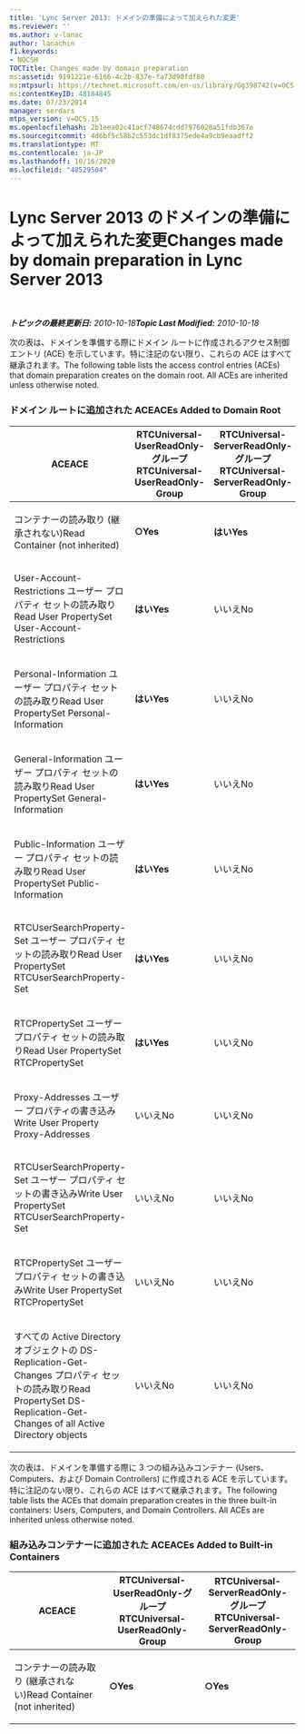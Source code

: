 ```yaml
---
title: 'Lync Server 2013: ドメインの準備によって加えられた変更'
ms.reviewer: ''
ms.author: v-lanac
author: lanachin
f1.keywords:
- NOCSH
TOCTitle: Changes made by domain preparation
ms:assetid: 9191221e-6166-4c2b-837e-fa73d90fdf80
ms:mtpsurl: https://technet.microsoft.com/en-us/library/Gg398742(v=OCS.15)
ms:contentKeyID: 48184845
ms.date: 07/23/2014
manager: serdars
mtps_version: v=OCS.15
ms.openlocfilehash: 2b1eea02c41acf748674cdd7976028a51fdb367e
ms.sourcegitcommit: 4d6bf5c58b2c553dc1df8375ede4a9cb9eaadff2
ms.translationtype: MT
ms.contentlocale: ja-JP
ms.lasthandoff: 10/16/2020
ms.locfileid: "48529504"
---
```

# <a name="changes-made-by-domain-preparation-in-lync-server-2013"></a><span data-ttu-id="7558b-102">Lync Server 2013 のドメインの準備によって加えられた変更</span><span class="sxs-lookup"><span data-stu-id="7558b-102">Changes made by domain preparation in Lync Server 2013</span></span>

<div data-xmlns="http://www.w3.org/1999/xhtml">

<div class="topic" data-xmlns="http://www.w3.org/1999/xhtml" data-msxsl="urn:schemas-microsoft-com:xslt" data-cs="https://msdn.microsoft.com/">

<div data-asp="https://msdn2.microsoft.com/asp">



</div>

<div id="mainSection">

<div id="mainBody">

<span> </span>

<span data-ttu-id="7558b-103">_**トピックの最終更新日:** 2010-10-18_</span><span class="sxs-lookup"><span data-stu-id="7558b-103">_**Topic Last Modified:** 2010-10-18_</span></span>

<span data-ttu-id="7558b-p101">次の表は、ドメインを準備する際にドメイン ルートに作成されるアクセス制御エントリ (ACE) を示しています。特に注記のない限り、これらの ACE はすべて継承されます。</span><span class="sxs-lookup"><span data-stu-id="7558b-p101">The following table lists the access control entries (ACEs) that domain preparation creates on the domain root. All ACEs are inherited unless otherwise noted.</span></span>

<div id="sectionSection0" class="section">

### <a name="aces-added-to-domain-root"></a><span data-ttu-id="7558b-106">ドメイン ルートに追加された ACE</span><span class="sxs-lookup"><span data-stu-id="7558b-106">ACEs Added to Domain Root</span></span>

<table style="width:100%;">
<colgroup>
<col style="width: 16%" />
<col style="width: 16%" />
<col style="width: 16%" />
<col style="width: 16%" />
<col style="width: 16%" />
<col style="width: 16%" />
</colgroup>
<thead>
<tr class="header">
<th><span data-ttu-id="7558b-107">ACE</span><span class="sxs-lookup"><span data-stu-id="7558b-107">ACE</span></span></th>
<th><span data-ttu-id="7558b-108">RTCUniversal-UserReadOnly-グループ</span><span class="sxs-lookup"><span data-stu-id="7558b-108">RTCUniversal-UserReadOnly-Group</span></span></th>
<th><span data-ttu-id="7558b-109">RTCUniversal-ServerReadOnly-グループ</span><span class="sxs-lookup"><span data-stu-id="7558b-109">RTCUniversal-ServerReadOnly-Group</span></span></th>
<th><span data-ttu-id="7558b-110">RTCUniversal-UserAdmins</span><span class="sxs-lookup"><span data-stu-id="7558b-110">RTCUniversal-UserAdmins</span></span></th>
<th><span data-ttu-id="7558b-111">RTCHSUniversal-Services</span><span class="sxs-lookup"><span data-stu-id="7558b-111">RTCHSUniversal-Services</span></span></th>
<th><span data-ttu-id="7558b-112">Authenticated-Users</span><span class="sxs-lookup"><span data-stu-id="7558b-112">Authenticated-Users</span></span></th>
</tr>
</thead>
<tbody>
<tr class="odd">
<td><p><span data-ttu-id="7558b-113">コンテナーの読み取り (継承されない)</span><span class="sxs-lookup"><span data-stu-id="7558b-113">Read Container (not inherited)</span></span></p></td>
<td><p><span data-ttu-id="7558b-114"><strong>○</strong></span><span class="sxs-lookup"><span data-stu-id="7558b-114"><strong>Yes</strong></span></span></p></td>
<td><p><span data-ttu-id="7558b-115"><strong>はい</strong></span><span class="sxs-lookup"><span data-stu-id="7558b-115"><strong>Yes</strong></span></span></p></td>
<td><p><span data-ttu-id="7558b-116">いいえ</span><span class="sxs-lookup"><span data-stu-id="7558b-116">No</span></span></p></td>
<td><p><span data-ttu-id="7558b-117">いいえ</span><span class="sxs-lookup"><span data-stu-id="7558b-117">No</span></span></p></td>
<td><p><span data-ttu-id="7558b-118">いいえ</span><span class="sxs-lookup"><span data-stu-id="7558b-118">No</span></span></p></td>
</tr>
<tr class="even">
<td><p><span data-ttu-id="7558b-119">User-Account-Restrictions ユーザー プロパティ セットの読み取り</span><span class="sxs-lookup"><span data-stu-id="7558b-119">Read User PropertySet User-Account-Restrictions</span></span></p></td>
<td><p><span data-ttu-id="7558b-120"><strong>はい</strong></span><span class="sxs-lookup"><span data-stu-id="7558b-120"><strong>Yes</strong></span></span></p></td>
<td><p><span data-ttu-id="7558b-121">いいえ</span><span class="sxs-lookup"><span data-stu-id="7558b-121">No</span></span></p></td>
<td><p><span data-ttu-id="7558b-122">いいえ</span><span class="sxs-lookup"><span data-stu-id="7558b-122">No</span></span></p></td>
<td><p><span data-ttu-id="7558b-123">いいえ</span><span class="sxs-lookup"><span data-stu-id="7558b-123">No</span></span></p></td>
<td><p><span data-ttu-id="7558b-124">いいえ</span><span class="sxs-lookup"><span data-stu-id="7558b-124">No</span></span></p></td>
</tr>
<tr class="odd">
<td><p><span data-ttu-id="7558b-125">Personal-Information ユーザー プロパティ セットの読み取り</span><span class="sxs-lookup"><span data-stu-id="7558b-125">Read User PropertySet Personal-Information</span></span></p></td>
<td><p><span data-ttu-id="7558b-126"><strong>はい</strong></span><span class="sxs-lookup"><span data-stu-id="7558b-126"><strong>Yes</strong></span></span></p></td>
<td><p><span data-ttu-id="7558b-127">いいえ</span><span class="sxs-lookup"><span data-stu-id="7558b-127">No</span></span></p></td>
<td><p><span data-ttu-id="7558b-128">いいえ</span><span class="sxs-lookup"><span data-stu-id="7558b-128">No</span></span></p></td>
<td><p><span data-ttu-id="7558b-129">いいえ</span><span class="sxs-lookup"><span data-stu-id="7558b-129">No</span></span></p></td>
<td><p><span data-ttu-id="7558b-130">いいえ</span><span class="sxs-lookup"><span data-stu-id="7558b-130">No</span></span></p></td>
</tr>
<tr class="even">
<td><p><span data-ttu-id="7558b-131">General-Information ユーザー プロパティ セットの読み取り</span><span class="sxs-lookup"><span data-stu-id="7558b-131">Read User PropertySet General-Information</span></span></p></td>
<td><p><span data-ttu-id="7558b-132"><strong>はい</strong></span><span class="sxs-lookup"><span data-stu-id="7558b-132"><strong>Yes</strong></span></span></p></td>
<td><p><span data-ttu-id="7558b-133">いいえ</span><span class="sxs-lookup"><span data-stu-id="7558b-133">No</span></span></p></td>
<td><p><span data-ttu-id="7558b-134">いいえ</span><span class="sxs-lookup"><span data-stu-id="7558b-134">No</span></span></p></td>
<td><p><span data-ttu-id="7558b-135">いいえ</span><span class="sxs-lookup"><span data-stu-id="7558b-135">No</span></span></p></td>
<td><p><span data-ttu-id="7558b-136">いいえ</span><span class="sxs-lookup"><span data-stu-id="7558b-136">No</span></span></p></td>
</tr>
<tr class="odd">
<td><p><span data-ttu-id="7558b-137">Public-Information ユーザー プロパティ セットの読み取り</span><span class="sxs-lookup"><span data-stu-id="7558b-137">Read User PropertySet Public-Information</span></span></p></td>
<td><p><span data-ttu-id="7558b-138"><strong>はい</strong></span><span class="sxs-lookup"><span data-stu-id="7558b-138"><strong>Yes</strong></span></span></p></td>
<td><p><span data-ttu-id="7558b-139">いいえ</span><span class="sxs-lookup"><span data-stu-id="7558b-139">No</span></span></p></td>
<td><p><span data-ttu-id="7558b-140">いいえ</span><span class="sxs-lookup"><span data-stu-id="7558b-140">No</span></span></p></td>
<td><p><span data-ttu-id="7558b-141">いいえ</span><span class="sxs-lookup"><span data-stu-id="7558b-141">No</span></span></p></td>
<td><p><span data-ttu-id="7558b-142">いいえ</span><span class="sxs-lookup"><span data-stu-id="7558b-142">No</span></span></p></td>
</tr>
<tr class="even">
<td><p><span data-ttu-id="7558b-143">RTCUserSearchProperty-Set ユーザー プロパティ セットの読み取り</span><span class="sxs-lookup"><span data-stu-id="7558b-143">Read User PropertySet RTCUserSearchProperty-Set</span></span></p></td>
<td><p><span data-ttu-id="7558b-144"><strong>はい</strong></span><span class="sxs-lookup"><span data-stu-id="7558b-144"><strong>Yes</strong></span></span></p></td>
<td><p><span data-ttu-id="7558b-145">いいえ</span><span class="sxs-lookup"><span data-stu-id="7558b-145">No</span></span></p></td>
<td><p><span data-ttu-id="7558b-146">いいえ</span><span class="sxs-lookup"><span data-stu-id="7558b-146">No</span></span></p></td>
<td><p><span data-ttu-id="7558b-147">いいえ</span><span class="sxs-lookup"><span data-stu-id="7558b-147">No</span></span></p></td>
<td><p><span data-ttu-id="7558b-148"><strong>はい</strong></span><span class="sxs-lookup"><span data-stu-id="7558b-148"><strong>Yes</strong></span></span></p></td>
</tr>
<tr class="odd">
<td><p><span data-ttu-id="7558b-149">RTCPropertySet ユーザー プロパティ セットの読み取り</span><span class="sxs-lookup"><span data-stu-id="7558b-149">Read User PropertySet RTCPropertySet</span></span></p></td>
<td><p><span data-ttu-id="7558b-150"><strong>はい</strong></span><span class="sxs-lookup"><span data-stu-id="7558b-150"><strong>Yes</strong></span></span></p></td>
<td><p><span data-ttu-id="7558b-151">いいえ</span><span class="sxs-lookup"><span data-stu-id="7558b-151">No</span></span></p></td>
<td><p><span data-ttu-id="7558b-152">いいえ</span><span class="sxs-lookup"><span data-stu-id="7558b-152">No</span></span></p></td>
<td><p><span data-ttu-id="7558b-153">いいえ</span><span class="sxs-lookup"><span data-stu-id="7558b-153">No</span></span></p></td>
<td><p><span data-ttu-id="7558b-154">いいえ</span><span class="sxs-lookup"><span data-stu-id="7558b-154">No</span></span></p></td>
</tr>
<tr class="even">
<td><p><span data-ttu-id="7558b-155">Proxy-Addresses ユーザー プロパティの書き込み</span><span class="sxs-lookup"><span data-stu-id="7558b-155">Write User Property Proxy-Addresses</span></span></p></td>
<td><p><span data-ttu-id="7558b-156">いいえ</span><span class="sxs-lookup"><span data-stu-id="7558b-156">No</span></span></p></td>
<td><p><span data-ttu-id="7558b-157">いいえ</span><span class="sxs-lookup"><span data-stu-id="7558b-157">No</span></span></p></td>
<td><p><span data-ttu-id="7558b-158"><strong>はい</strong></span><span class="sxs-lookup"><span data-stu-id="7558b-158"><strong>Yes</strong></span></span></p></td>
<td><p><span data-ttu-id="7558b-159">いいえ</span><span class="sxs-lookup"><span data-stu-id="7558b-159">No</span></span></p></td>
<td><p><span data-ttu-id="7558b-160">いいえ</span><span class="sxs-lookup"><span data-stu-id="7558b-160">No</span></span></p></td>
</tr>
<tr class="odd">
<td><p><span data-ttu-id="7558b-161">RTCUserSearchProperty-Set ユーザー プロパティ セットの書き込み</span><span class="sxs-lookup"><span data-stu-id="7558b-161">Write User PropertySet RTCUserSearchProperty-Set</span></span></p></td>
<td><p><span data-ttu-id="7558b-162">いいえ</span><span class="sxs-lookup"><span data-stu-id="7558b-162">No</span></span></p></td>
<td><p><span data-ttu-id="7558b-163">いいえ</span><span class="sxs-lookup"><span data-stu-id="7558b-163">No</span></span></p></td>
<td><p><span data-ttu-id="7558b-164"><strong>はい</strong></span><span class="sxs-lookup"><span data-stu-id="7558b-164"><strong>Yes</strong></span></span></p></td>
<td><p><span data-ttu-id="7558b-165">いいえ</span><span class="sxs-lookup"><span data-stu-id="7558b-165">No</span></span></p></td>
<td><p><span data-ttu-id="7558b-166">いいえ</span><span class="sxs-lookup"><span data-stu-id="7558b-166">No</span></span></p></td>
</tr>
<tr class="even">
<td><p><span data-ttu-id="7558b-167">RTCPropertySet ユーザー プロパティ セットの書き込み</span><span class="sxs-lookup"><span data-stu-id="7558b-167">Write User PropertySet RTCPropertySet</span></span></p></td>
<td><p><span data-ttu-id="7558b-168">いいえ</span><span class="sxs-lookup"><span data-stu-id="7558b-168">No</span></span></p></td>
<td><p><span data-ttu-id="7558b-169">いいえ</span><span class="sxs-lookup"><span data-stu-id="7558b-169">No</span></span></p></td>
<td><p><span data-ttu-id="7558b-170"><strong>はい</strong></span><span class="sxs-lookup"><span data-stu-id="7558b-170"><strong>Yes</strong></span></span></p></td>
<td><p><span data-ttu-id="7558b-171">いいえ</span><span class="sxs-lookup"><span data-stu-id="7558b-171">No</span></span></p></td>
<td><p><span data-ttu-id="7558b-172">いいえ</span><span class="sxs-lookup"><span data-stu-id="7558b-172">No</span></span></p></td>
</tr>
<tr class="odd">
<td><p><span data-ttu-id="7558b-173">すべての Active Directory オブジェクトの DS-Replication-Get-Changes プロパティ セットの読み取り</span><span class="sxs-lookup"><span data-stu-id="7558b-173">Read PropertySet DS-Replication-Get-Changes of all Active Directory objects</span></span></p></td>
<td><p><span data-ttu-id="7558b-174">いいえ</span><span class="sxs-lookup"><span data-stu-id="7558b-174">No</span></span></p></td>
<td><p><span data-ttu-id="7558b-175">いいえ</span><span class="sxs-lookup"><span data-stu-id="7558b-175">No</span></span></p></td>
<td><p><span data-ttu-id="7558b-176">いいえ</span><span class="sxs-lookup"><span data-stu-id="7558b-176">No</span></span></p></td>
<td><p><span data-ttu-id="7558b-177"><strong>はい</strong></span><span class="sxs-lookup"><span data-stu-id="7558b-177"><strong>Yes</strong></span></span></p></td>
<td><p><span data-ttu-id="7558b-178">いいえ</span><span class="sxs-lookup"><span data-stu-id="7558b-178">No</span></span></p></td>
</tr>
</tbody>
</table>


<span data-ttu-id="7558b-p102">次の表は、ドメインを準備する際に 3 つの組み込みコンテナー (Users、Computers、および Domain Controllers) に作成される ACE を示しています。特に注記のない限り、これらの ACE はすべて継承されます。</span><span class="sxs-lookup"><span data-stu-id="7558b-p102">The following table lists the ACEs that domain preparation creates in the three built-in containers: Users, Computers, and Domain Controllers. All ACEs are inherited unless otherwise noted.</span></span>

### <a name="aces-added-to-built-in-containers"></a><span data-ttu-id="7558b-181">組み込みコンテナーに追加された ACE</span><span class="sxs-lookup"><span data-stu-id="7558b-181">ACEs Added to Built-in Containers</span></span>

<table>
<colgroup>
<col style="width: 33%" />
<col style="width: 33%" />
<col style="width: 33%" />
</colgroup>
<thead>
<tr class="header">
<th><span data-ttu-id="7558b-182">ACE</span><span class="sxs-lookup"><span data-stu-id="7558b-182">ACE</span></span></th>
<th><span data-ttu-id="7558b-183">RTCUniversal-UserReadOnly-グループ</span><span class="sxs-lookup"><span data-stu-id="7558b-183">RTCUniversal-UserReadOnly-Group</span></span></th>
<th><span data-ttu-id="7558b-184">RTCUniversal-ServerReadOnly-グループ</span><span class="sxs-lookup"><span data-stu-id="7558b-184">RTCUniversal-ServerReadOnly-Group</span></span></th>
</tr>
</thead>
<tbody>
<tr class="odd">
<td><p><span data-ttu-id="7558b-185">コンテナーの読み取り (継承されない)</span><span class="sxs-lookup"><span data-stu-id="7558b-185">Read Container (not inherited)</span></span></p></td>
<td><p><span data-ttu-id="7558b-186"><strong>○</strong></span><span class="sxs-lookup"><span data-stu-id="7558b-186"><strong>Yes</strong></span></span></p></td>
<td><p><span data-ttu-id="7558b-187"><strong>○</strong></span><span class="sxs-lookup"><span data-stu-id="7558b-187"><strong>Yes</strong></span></span></p></td>
</tr>
</tbody>
</table>


</div>

</div>

<span> </span>

</div>

</div>

</div>

